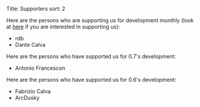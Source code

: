 Title: Supporters
sort: 2

Here are the persons who are supporting us for development monthly (look at [here]({filename}/pages/support_us.md) if you are interested in supporting us):

* rdb
* Dante Calva

Here are the persons who have supported us for 0.7's development:

* Antonio Francescon


Here are the persons who have supported us for 0.6's development:

* Fabrizio Calva
* ArcDusky
